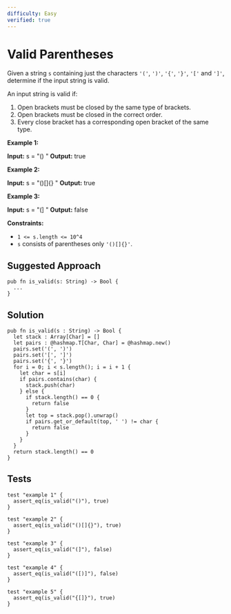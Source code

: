 ```yaml
---
difficulty: Easy
verified: true
---
```


# Valid Parentheses

Given a string `s` containing just the characters `'('`, `')'`, `'{'`, `'}'`, `'['` and `']'`, determine if the input string is valid.

An input string is valid if:

1. Open brackets must be closed by the same type of brackets.
2. Open brackets must be closed in the correct order.
3. Every close bracket has a corresponding open bracket of the same type.

**Example 1:**

**Input:** s =  "() "
**Output:** true

**Example 2:**

**Input:** s =  "()\[\]{} "
**Output:** true

**Example 3:**

**Input:** s =  "(\] "
**Output:** false

**Constraints:**

* `1 <= s.length <= 10^4`
* `s` consists of parentheses only `'()[]{}'`.

## Suggested Approach

```mbt nocheck
pub fn is_valid(s: String) -> Bool {
  ...
}
```

## Solution

```mbt
pub fn is_valid(s : String) -> Bool {
  let stack : Array[Char] = []
  let pairs : @hashmap.T[Char, Char] = @hashmap.new()
  pairs.set('(', ')')
  pairs.set('[', ']')
  pairs.set('{', '}')
  for i = 0; i < s.length(); i = i + 1 {
    let char = s[i]
    if pairs.contains(char) {
      stack.push(char)
    } else {
      if stack.length() == 0 {
        return false
      }
      let top = stack.pop().unwrap()
      if pairs.get_or_default(top, ' ') != char {
        return false
      }
    }
  }
  return stack.length() == 0
}
```

## Tests

```moonbit
test "example 1" {
  assert_eq(is_valid("()"), true)
}

test "example 2" {
  assert_eq(is_valid("()[]{}"), true)
}

test "example 3" {
  assert_eq(is_valid("(]"), false)
}

test "example 4" {
  assert_eq(is_valid("([)]"), false)
}

test "example 5" {
  assert_eq(is_valid("{[]}"), true)
}
```
